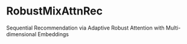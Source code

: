 # RobustMixAttnRec

Sequential Recommendation via Adaptive Robust Attention with Multi-dimensional Embeddings

